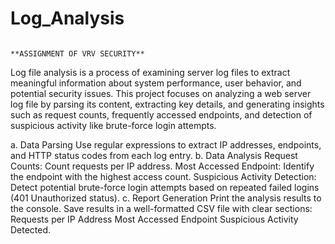 # Log_Analysis                                           
                                                                        **ASSIGNMENT OF VRV SECURITY**

Log file analysis is a process of examining server log files to extract meaningful information about system performance, user behavior, and potential security issues. This project focuses on analyzing a web server log file by parsing its content, extracting key details, and generating insights such as request counts, frequently accessed endpoints, and detection of suspicious activity like brute-force login attempts.

a. Data Parsing
Use regular expressions to extract IP addresses, endpoints, and HTTP status codes from each log entry.
b. Data Analysis
Request Counts: Count requests per IP address.
Most Accessed Endpoint: Identify the endpoint with the highest access count.
Suspicious Activity Detection: Detect potential brute-force login attempts based on repeated failed logins (401 Unauthorized status).
c. Report Generation
Print the analysis results to the console.
Save results in a well-formatted CSV file with clear sections:
Requests per IP Address
Most Accessed Endpoint
Suspicious Activity Detected.

